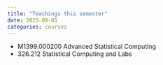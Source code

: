 ```yaml
---
title: "Teachings this semester"
date: 2025-09-01 
categories: courses
---
```


* M1399.000200 Advanced Statistical Computing
* 326.212 Statistical Computing and Labs
